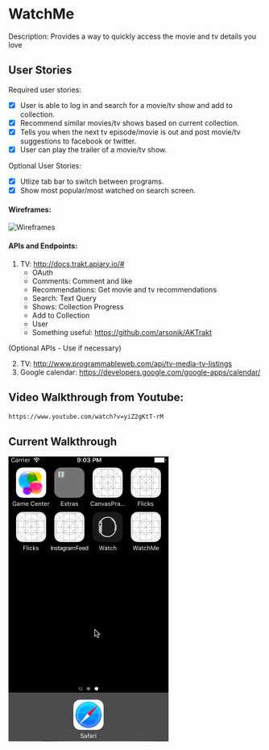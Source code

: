 # WatchMe

Description: Provides a way to quickly access the movie and tv details you love 

## User Stories

Required user stories: 
- [X] User is able to log in and search for a movie/tv show and add to collection.
- [X] Recommend similar movies/tv shows based on current collection. 
- [X] Tells you when the next tv episode/movie is out and post movie/tv suggestions to facebook or twitter. 
- [X] User can play the trailer of a movie/tv show.

Optional User Stories:
- [X] Utlize tab bar to switch between programs.
- [X] Show most popular/most watched on search screen. 

#### Wireframes:
<img src = 'http://i.imgur.com/U9l5nGt.jpg' title='Wireframes' width='300' alt='Wireframes' />

#### APIs and Endpoints:

1. TV: http://docs.trakt.apiary.io/#
   - OAuth
   - Comments: Comment and like 
   - Recommendations: Get movie and tv recommendations 
   - Search: Text Query
   - Shows: Collection Progress
   - Add to Collection 
   - User
   - Something useful: https://github.com/arsonik/AKTrakt 

(Optional APIs - Use if necessary) 

2. TV: http://www.programmableweb.com/api/tv-media-tv-listings
3. Google calendar: https://developers.google.com/google-apps/calendar/

## Video Walkthrough from Youtube:

    https://www.youtube.com/watch?v=yiZ2gKtT-rM

## Current Walkthrough 

<img src = 'https://raw.githubusercontent.com/Codepath-Final-Project/WatchMe/master/Walkthrough.gif'>
